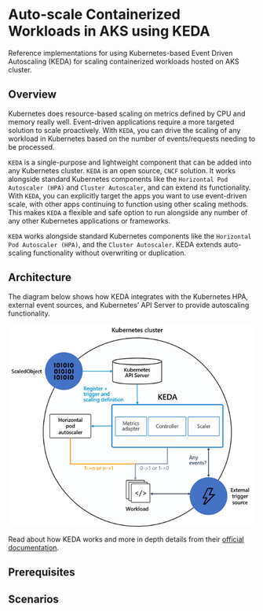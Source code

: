 # Auto-scale Containerized Workloads in AKS using KEDA
Reference implementations for using Kubernetes-based Event Driven Autoscaling (KEDA) for scaling containerized workloads hosted on AKS cluster.

## Overview

Kubernetes does resource-based scaling on metrics defined by CPU and memory really well. Event-driven applications require a more targeted solution to scale proactively. With `KEDA`, you can drive the scaling of any workload in Kubernetes based on the number of events/requests needing to be processed.

`KEDA` is a single-purpose and lightweight component that can be added into any Kubernetes cluster. `KEDA` is an open source, `CNCF` solution. It works alongside standard Kubernetes components like the `Horizontal Pod Autoscaler (HPA)` and `Cluster Autoscaler`, and can extend its functionality. With `KEDA`, you can explicitly target the apps you want to use event-driven scale, with other apps continuing to function using other scaling methods. This makes `KEDA` a flexible and safe option to run alongside any number of any other Kubernetes applications or frameworks.

`KEDA` works alongside standard Kubernetes components like the `Horizontal Pod Autoscaler (HPA)`, and the `Cluster Autoscaler`. KEDA extends auto-scaling functionality without overwriting or duplication.

## Architecture

The diagram below shows how KEDA integrates with the Kubernetes HPA, external event sources, and Kubernetes’ API Server to provide autoscaling functionality.

![KEDA Architecture](docs/img/keda-architecture.png)

Read about how KEDA works and more in depth details from their [official documentation](https://keda.sh/docs/2.4/concepts/).

## Prerequisites

## Scenarios